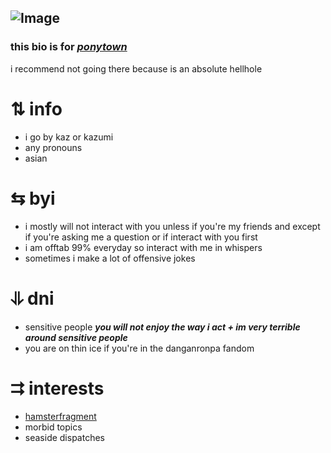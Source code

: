 <h2><img src="https://pbs.twimg.com/profile_banners/708107801407594501/1574684873/1500x500" alt="Image"></h2>
<h3>this bio is for&nbsp;<a href="https://pony.town/" target="_blank"><em>ponytown</em></a></h3>
i recommend not going there because is an absolute hellhole
<br>
<h1></h1>
<h1>⇅ info</h1>
<ul>
	<li>i go by kaz or kazumi</li>
	<li>any pronouns</li>
	<li>asian</li>
</ul>
<h1>⇆ byi</h1>
<ul>
	<li>i mostly will not interact with you unless if you're my friends and except if you're asking me a question or if interact with you first</li>
	<li>i am offtab 99% everyday so interact with me in whispers</li>
	<li>sometimes i make a lot of offensive jokes</li>
</ul>
<h1>⥥ dni</h1>
<ul>
	<li>sensitive people&nbsp;<strong><em>you will not enjoy the way i act + im very terrible around sensitive people</em></strong></li>
	<li>you are on thin ice if you're in the danganronpa fandom</li>
</ul>
<h1>⮆ interests</h1>
<ul>
	<li><a href="https://twitter.com/HamsterFragment" target="_blank">hamsterfragment</a></li>
	<li>morbid topics</li>
	<li>seaside dispatches</li>
</ul>
<ul>
</ul>
